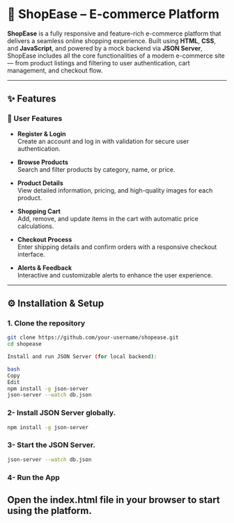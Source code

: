 # 🛒 ShopEase – E-commerce Platform

**ShopEase** is a fully responsive and feature-rich e-commerce platform that delivers a seamless online shopping experience. Built using **HTML**, **CSS**, and **JavaScript**, and powered by a mock backend via **JSON Server**, ShopEase includes all the core functionalities of a modern e-commerce site — from product listings and filtering to user authentication, cart management, and checkout flow.

---

## ✨ Features

### 👤 User Features

- **Register & Login**  
  Create an account and log in with validation for secure user authentication.

- **Browse Products**  
  Search and filter products by category, name, or price.

- **Product Details**  
  View detailed information, pricing, and high-quality images for each product.

- **Shopping Cart**  
  Add, remove, and update items in the cart with automatic price calculations.

- **Checkout Process**  
  Enter shipping details and confirm orders with a responsive checkout interface.

- **Alerts & Feedback**  
  Interactive and customizable alerts to enhance the user experience.

---

## ⚙️ Installation & Setup

### 1. Clone the repository

```bash
git clone https://github.com/your-username/shopease.git
cd shopease

Install and run JSON Server (for local backend):

bash
Copy
Edit
npm install -g json-server
json-server --watch db.json
```

### 2- Install JSON Server globally.

```bash
npm install -g json-server

```

### 3- Start the JSON Server.

```bash
json-server --watch db.json

```

### 4- Run the App

## Open the index.html file in your browser to start using the platform.
